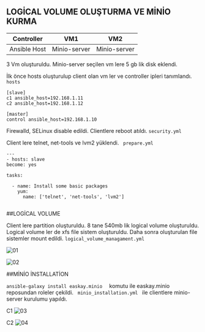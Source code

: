 ## LOGİCAL VOLUME OLUŞTURMA VE MİNİO KURMA

| Controller   |     VM1      |     VM2      |
|------------  |--------------|--------------|
| Ansible Host | Minio-server | Minio-server |

3 Vm oluşturuldu. Minio-server seçilen vm lere 5 gb lik disk eklendi. 


İlk önce hosts oluşturulup client olan vm ler ve controller ipleri tanımlandı. ```hosts ```

```
[slave]
c1 ansible_host=192.168.1.11
c2 ansible_host=192.168.1.12

[master]
control ansible_host=192.168.1.10
 ```
 
 Firewalld, SELinux disable edildi. Clientlere reboot atıldı.  ``` security.yml ```
 
 Client lere telnet, net-tools ve lvm2 yüklendi.  ```  prepare.yml ```
 
  ```
  ---
- hosts: slave
  become: yes

  tasks:
 
    - name: Install some basic packages
      yum:  
        name: ['telnet', 'net-tools', 'lvm2']
        
   ```
   
   ##LOGİCAL VOLUME
   
 
 Client lere partition oluşturuldu. 8 tane 540mb lik logical volume oluşturuldu. Logical volume ler de xfs file sistem oluşturuldu. Daha sonra oluşturulan file sistemler mount edildi.  ``` logical_volume_managament.yml  ```
 
 
 ![01](https://user-images.githubusercontent.com/28953086/120717527-6021c680-c4d0-11eb-81ed-f05cf65ace06.png)
 
 ![02](https://user-images.githubusercontent.com/28953086/120717560-6dd74c00-c4d0-11eb-9a96-7bc274bd8ab8.png)
 
 ##MİNİO İNSTALLATİON
 
  
 ``` ansible-galaxy install easkay.minio   ```   komutu ile easkay.minio reposundan roleler çekildi.  ```  minio_installation.yml  ```  ile clientlere minio-server kurulumu yapıldı. 
 
 C1
  ![03](https://user-images.githubusercontent.com/28953086/120717560-6dd74c00-c4d0-11eb-9a96-7bc274bd8ab8.png)
  
 C2
  ![04](https://user-images.githubusercontent.com/28953086/120718593-31a4eb00-c4d2-11eb-92cc-912b8d04c3cd.png)
 
 
 
